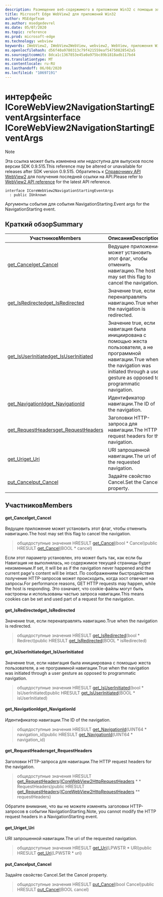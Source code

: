 ```yaml
---
description: Размещение веб-содержимого в приложении Win32 с помощью элемента управления Microsoft Edge WebView2
title: Microsoft Edge WebView2 для приложений Win32
author: MSEdgeTeam
ms.author: msedgedevrel
ms.date: 05/07/2020
ms.topic: reference
ms.prod: microsoft-edge
ms.technology: webview
keywords: IWebView2, IWebView2WebView, webview2, WebView, приложения Win32, Win32, EDGE, ICoreWebView2, ICoreWebView2Controller, элемент управления "веб-браузер", HTML Edge
ms.openlocfilehash: d56f40a9780313c79f421559eaf54750828542a5
ms.sourcegitcommit: 8dca1c1367853e45a0a975bc89b1818adb117bd4
ms.translationtype: MT
ms.contentlocale: ru-RU
ms.lasthandoff: 06/08/2020
ms.locfileid: "10697191"
---
```

# <span data-ttu-id="1717a-104">интерфейс ICoreWebView2NavigationStartingEventArgs</span><span class="sxs-lookup"><span data-stu-id="1717a-104">interface ICoreWebView2NavigationStartingEventArgs</span></span> 

> [!NOTE]
> <span data-ttu-id="1717a-105">Эта ссылка может быть изменена или недоступна для выпусков после версии SDK 0.9.515.</span><span class="sxs-lookup"><span data-stu-id="1717a-105">This reference may be altered or unavailable for releases after SDK version 0.9.515.</span></span> <span data-ttu-id="1717a-106">Обратитесь к [Справочнику API WebView2](../../../webview2-api-reference.md) для получения последней ссылки на API.</span><span class="sxs-lookup"><span data-stu-id="1717a-106">Please refer to [WebView2 API reference](../../../webview2-api-reference.md) for the latest API reference.</span></span>

```
interface ICoreWebView2NavigationStartingEventArgs
  : public IUnknown
```

<span data-ttu-id="1717a-107">Аргументы события для события NavigationStarting.</span><span class="sxs-lookup"><span data-stu-id="1717a-107">Event args for the NavigationStarting event.</span></span>

## <span data-ttu-id="1717a-108">Краткий обзор</span><span class="sxs-lookup"><span data-stu-id="1717a-108">Summary</span></span>

 <span data-ttu-id="1717a-109">Участников</span><span class="sxs-lookup"><span data-stu-id="1717a-109">Members</span></span>                        | <span data-ttu-id="1717a-110">Описания</span><span class="sxs-lookup"><span data-stu-id="1717a-110">Descriptions</span></span>
--------------------------------|---------------------------------------------
[<span data-ttu-id="1717a-111">get_Cancel</span><span class="sxs-lookup"><span data-stu-id="1717a-111">get_Cancel</span></span>](#get_cancel) | <span data-ttu-id="1717a-112">Ведущее приложение может установить этот флаг, чтобы отменить навигацию.</span><span class="sxs-lookup"><span data-stu-id="1717a-112">The host may set this flag to cancel the navigation.</span></span>
[<span data-ttu-id="1717a-113">get_IsRedirected</span><span class="sxs-lookup"><span data-stu-id="1717a-113">get_IsRedirected</span></span>](#get_isredirected) | <span data-ttu-id="1717a-114">Значение true, если перенаправлять навигацию.</span><span class="sxs-lookup"><span data-stu-id="1717a-114">True when the navigation is redirected.</span></span>
[<span data-ttu-id="1717a-115">get_IsUserInitiated</span><span class="sxs-lookup"><span data-stu-id="1717a-115">get_IsUserInitiated</span></span>](#get_isuserinitiated) | <span data-ttu-id="1717a-116">Значение true, если навигация была инициирована с помощью жеста пользователя, а не программной навигации.</span><span class="sxs-lookup"><span data-stu-id="1717a-116">True when the navigation was initiated through a user gesture as opposed to programmatic navigation.</span></span>
[<span data-ttu-id="1717a-117">get_NavigationId</span><span class="sxs-lookup"><span data-stu-id="1717a-117">get_NavigationId</span></span>](#get_navigationid) | <span data-ttu-id="1717a-118">Идентификатор навигации.</span><span class="sxs-lookup"><span data-stu-id="1717a-118">The ID of the navigation.</span></span>
[<span data-ttu-id="1717a-119">get_RequestHeaders</span><span class="sxs-lookup"><span data-stu-id="1717a-119">get_RequestHeaders</span></span>](#get_requestheaders) | <span data-ttu-id="1717a-120">Заголовки HTTP-запроса для навигации.</span><span class="sxs-lookup"><span data-stu-id="1717a-120">The HTTP request headers for the navigation.</span></span>
[<span data-ttu-id="1717a-121">get_Uri</span><span class="sxs-lookup"><span data-stu-id="1717a-121">get_Uri</span></span>](#get_uri) | <span data-ttu-id="1717a-122">URI запрошенной навигации.</span><span class="sxs-lookup"><span data-stu-id="1717a-122">The uri of the requested navigation.</span></span>
[<span data-ttu-id="1717a-123">put_Cancel</span><span class="sxs-lookup"><span data-stu-id="1717a-123">put_Cancel</span></span>](#put_cancel) | <span data-ttu-id="1717a-124">Задайте свойство Cancel.</span><span class="sxs-lookup"><span data-stu-id="1717a-124">Set the Cancel property.</span></span>

## <span data-ttu-id="1717a-125">Участников</span><span class="sxs-lookup"><span data-stu-id="1717a-125">Members</span></span>

#### <span data-ttu-id="1717a-126">get_Cancel</span><span class="sxs-lookup"><span data-stu-id="1717a-126">get_Cancel</span></span> 

<span data-ttu-id="1717a-127">Ведущее приложение может установить этот флаг, чтобы отменить навигацию.</span><span class="sxs-lookup"><span data-stu-id="1717a-127">The host may set this flag to cancel the navigation.</span></span>

> <span data-ttu-id="1717a-128">общедоступные значения HRESULT [get_Cancel](#get_cancel)(bool \* Cancel)</span><span class="sxs-lookup"><span data-stu-id="1717a-128">public HRESULT [get_Cancel](#get_cancel)(BOOL \* cancel)</span></span>

<span data-ttu-id="1717a-129">Если этот параметр установлен, это может быть так, как если бы Навигация не выполнялась, но содержимое текущей страницы будет неизменным.</span><span class="sxs-lookup"><span data-stu-id="1717a-129">If set, it will be as if the navigation never happened and the current page's content will be intact.</span></span> <span data-ttu-id="1717a-130">По соображениям быстродействия получение HTTP-запросов может происходить, когда хост отвечает на запросы.</span><span class="sxs-lookup"><span data-stu-id="1717a-130">For performance reasons, GET HTTP requests may happen, while the host is responding.</span></span> <span data-ttu-id="1717a-131">Это означает, что cookie-файлы могут быть настроены и использованы частью запроса навигации.</span><span class="sxs-lookup"><span data-stu-id="1717a-131">This means cookies can be set and used part of a request for the navigation.</span></span>

#### <span data-ttu-id="1717a-132">get_IsRedirected</span><span class="sxs-lookup"><span data-stu-id="1717a-132">get_IsRedirected</span></span> 

<span data-ttu-id="1717a-133">Значение true, если перенаправлять навигацию.</span><span class="sxs-lookup"><span data-stu-id="1717a-133">True when the navigation is redirected.</span></span>

> <span data-ttu-id="1717a-134">общедоступные значения HRESULT [get_IsRedirected](#get_isredirected)(bool \* Redirect)</span><span class="sxs-lookup"><span data-stu-id="1717a-134">public HRESULT [get_IsRedirected](#get_isredirected)(BOOL \* isRedirected)</span></span>

#### <span data-ttu-id="1717a-135">get_IsUserInitiated</span><span class="sxs-lookup"><span data-stu-id="1717a-135">get_IsUserInitiated</span></span> 

<span data-ttu-id="1717a-136">Значение true, если навигация была инициирована с помощью жеста пользователя, а не программной навигации.</span><span class="sxs-lookup"><span data-stu-id="1717a-136">True when the navigation was initiated through a user gesture as opposed to programmatic navigation.</span></span>

> <span data-ttu-id="1717a-137">общедоступные значения HRESULT [get_IsUserInitiated](#get_isuserinitiated)(bool \* IsUserInitiated)</span><span class="sxs-lookup"><span data-stu-id="1717a-137">public HRESULT [get_IsUserInitiated](#get_isuserinitiated)(BOOL \* isUserInitiated)</span></span>

#### <span data-ttu-id="1717a-138">get_NavigationId</span><span class="sxs-lookup"><span data-stu-id="1717a-138">get_NavigationId</span></span> 

<span data-ttu-id="1717a-139">Идентификатор навигации.</span><span class="sxs-lookup"><span data-stu-id="1717a-139">The ID of the navigation.</span></span>

> <span data-ttu-id="1717a-140">общедоступные значения HRESULT [get_NavigationId](#get_navigationid)(UINT64 \* navigation_id)</span><span class="sxs-lookup"><span data-stu-id="1717a-140">public HRESULT [get_NavigationId](#get_navigationid)(UINT64 \* navigation_id)</span></span>

#### <span data-ttu-id="1717a-141">get_RequestHeaders</span><span class="sxs-lookup"><span data-stu-id="1717a-141">get_RequestHeaders</span></span> 

<span data-ttu-id="1717a-142">Заголовки HTTP-запроса для навигации.</span><span class="sxs-lookup"><span data-stu-id="1717a-142">The HTTP request headers for the navigation.</span></span>

> <span data-ttu-id="1717a-143">общедоступные значения HRESULT [get_RequestHeaders](#get_requestheaders)([ICoreWebView2HttpRequestHeaders](icorewebview2httprequestheaders.md) \* \* RequestHeaders)</span><span class="sxs-lookup"><span data-stu-id="1717a-143">public HRESULT [get_RequestHeaders](#get_requestheaders)([ICoreWebView2HttpRequestHeaders](icorewebview2httprequestheaders.md) \*\* requestHeaders)</span></span>

<span data-ttu-id="1717a-144">Обратите внимание, что вы не можете изменять заголовки HTTP-запросов в событии NavigationStarting.</span><span class="sxs-lookup"><span data-stu-id="1717a-144">Note, you cannot modify the HTTP request headers in a NavigationStarting event.</span></span>

#### <span data-ttu-id="1717a-145">get_Uri</span><span class="sxs-lookup"><span data-stu-id="1717a-145">get_Uri</span></span> 

<span data-ttu-id="1717a-146">URI запрошенной навигации.</span><span class="sxs-lookup"><span data-stu-id="1717a-146">The uri of the requested navigation.</span></span>

> <span data-ttu-id="1717a-147">общедоступные значения HRESULT [get_Uri](#get_uri)(LPWSTR \* URI)</span><span class="sxs-lookup"><span data-stu-id="1717a-147">public HRESULT [get_Uri](#get_uri)(LPWSTR \* uri)</span></span>

#### <span data-ttu-id="1717a-148">put_Cancel</span><span class="sxs-lookup"><span data-stu-id="1717a-148">put_Cancel</span></span> 

<span data-ttu-id="1717a-149">Задайте свойство Cancel.</span><span class="sxs-lookup"><span data-stu-id="1717a-149">Set the Cancel property.</span></span>

> <span data-ttu-id="1717a-150">общедоступные значения HRESULT [put_Cancel](#put_cancel)(bool Cancel)</span><span class="sxs-lookup"><span data-stu-id="1717a-150">public HRESULT [put_Cancel](#put_cancel)(BOOL cancel)</span></span>

